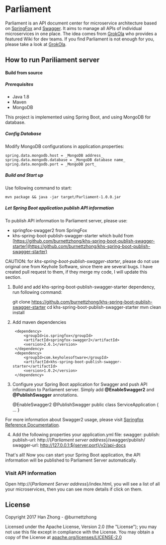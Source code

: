 # Parliament

Parliament is an API document center for microservice architecture based on [SpringFox](http://springfox.github.io/springfox/) and [Swagger](http://swagger.io/). It aims to manage all APIs of individual microservices in one place.
The idea comes from [GrokOla](http://www.grokola.com/) who provides a featured Wiki for dev teams. If you find Parliament is not enough for you, please take a look at [GrokOla](http://www.grokola.com/). 

## How to run Pariliament server

#### Build from source
##### Prerequisites
- Java 1.8
- Maven
- MongoDB

This project is implemented using Spring Boot, and using MongoDB for database.

##### Config Database
Modify MongoDB configurations in application.properties:

    spring.data.mongodb.host = _MongoDB address_
    spring.data.mongodb.database = _MongoDB database name_
    spring.data.mongodb.port = _MongoDB port_

##### Build and Start up
Use following command to start:

    mvn package && java -jar target/Parliament-1.0.0.jar

##### Let Spring Boot application publish API information

To publish API information to Parliament server, please use:
- springfox-swagger2 from SpringFox
- khs-spring-boot-publish-swagger-starter which build from [https://github.com/burnettzhong/khs-spring-boot-publish-swagger-starter](https://github.com/burnettzhong/khs-spring-boot-publish-swagger-starter)

CAUTION: for _khs-spring-boot-publish-swagger-starter_, please do not use original one from Keyhole Software, since there are several bugs. I have created pull request to them, if they merge my code, I will update this section.

1. Build and add khs-spring-boot-publish-swagger-starter dependency, run following command:


    git clone https://github.com/burnettzhong/khs-spring-boot-publish-swagger-starter
    cd khs-spring-boot-publish-swagger-starter
    mvn clean install
    
2. Add maven dependencies

        <dependency>
            <groupId>io.springfox</groupId>
            <artifactId>springfox-swagger2</artifactId>
            <version>2.6.1</version>
        </dependency>
        <dependency>
            <groupId>com.keyholesoftware</groupId>
            <artifactId>khs-spring-boot-publish-swagger-starter</artifactId>
            <version>1.0.2</version>
        </dependency>

3. Configure your Spring Boot application for Swagger and push API information to Parliament server.
Simply add **@EnableSwagger2** and **@PublishSwagger** annotations.


    @EnableSwagger2
    @PublishSwagger
    public class ServiceApplication {
        ...
    }

For more information about Swagger2 usage, please visit [Springfox Reference Documentation](http://springfox.github.io/springfox/docs/current/).

4. Add the following properties your application.yml file:
   swagger:
     publish:
       publish-url: http://{_Parliament server address_}/swagger/publish/
       swagger-url: http://127.0.0.1:${server.port}/v2/api-docs


That's all! Now you can start your Spring Boot application, the API information will be published to Parliament Server automatically.

### Visit API information

Open http://{_Parliament Server address_}/index.html, you will see a list of all your microservices, then you can see more details if click on them.

License
--------------------

Copyright 2017 Han Zhong - @burnettzhong

Licensed under the Apache License, Version 2.0 (the "License");
you may not use this file except in compliance with the License.
You may obtain a copy of the License at [apache.org/licenses/LICENSE-2.0](http://www.apache.org/licenses/LICENSE-2.0)

